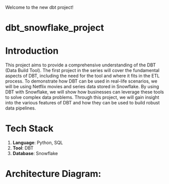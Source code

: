 Welcome to the new dbt project!

# dbt_snowflake_project

# Introduction
This project aims to provide a comprehensive understanding of the DBT (Data Build Tool). The first project in the series will cover the fundamental aspects of DBT, including the need for the tool and where it fits in the ETL process. To demonstrate how DBT can be used in real-life scenarios, we will be using Netflix movies and series data stored in Snowflake. By using DBT with Snowflake, we will show how businesses can leverage these tools to solve complex data problems. Through this project, we will gain insight into the various features of DBT and how they can be used to build robust data pipelines.

# Tech Stack
1. **Language**: Python, SQL
2. **Tool**: DBT
3. **Database**: Snowflake

# Architecture Diagram:

